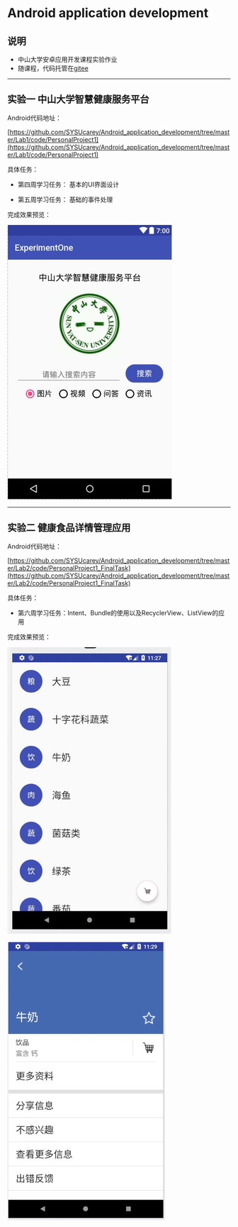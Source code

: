 # Android application development
## 说明

- 中山大学安卓应用开发课程实验作业
- 随课程，代码托管在[gitee](https://gitee.com/SYSUcarey)

***

## 实验一 中山大学智慧健康服务平台

Android代码地址：

[https://github.com/SYSUcarey/Android_application_development/tree/master/Lab1/code/PersonalProject1](https://github.com/SYSUcarey/Android_application_development/tree/master/Lab1/code/PersonalProject1)

具体任务：

- 第四周学习任务：  基本的UI界面设计

- 第五周学习任务：  基础的事件处理

完成效果预览：

![20181010134337](assets/20181010134337.png)



***

## 实验二 健康食品详情管理应用

Android代码地址：

[https://github.com/SYSUcarey/Android_application_development/tree/master/Lab2/code/PersonalProject1_FinalTask](https://github.com/SYSUcarey/Android_application_development/tree/master/Lab2/code/PersonalProject1_FinalTask)

具体任务：

- 第六周学习任务：Intent、Bundle的使用以及RecyclerView、ListView的应用



完成效果预览：

![img1](assets/img1.jpg)

![img3](assets/img3.jpg)



